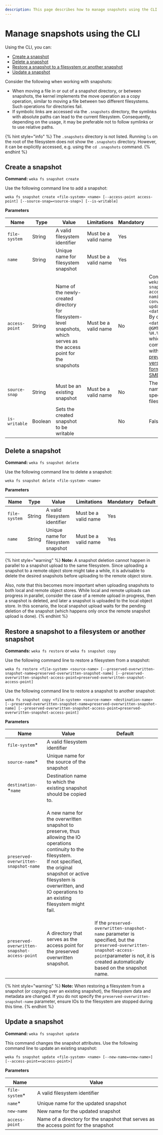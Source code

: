 ```yaml
---
description: This page describes how to manage snapshots using the CLI.
---
```


# Manage snapshots using the CLI



Using the CLI, you can:

* [Create a snapshot](snapshots-1.md#create-a-snapshot)
* [Delete a snapshot](snapshots-1.md#delete-a-snapshot)
* [Restore a snapshot to a filesystem or another snapshot](snapshots-1.md#restore-a-snapshot-to-a-filesystem-or-another-snapshot)
* [Update a snapshot](snapshots-1.md#update-a-snapshot)

Consider the following when working with snapshots:

* When moving a file in or out of a snapshot directory, or between snapshots, the kernel implements the move operation as a copy operation, similar to moving a file between two different filesystems. Such operations for directories fail.
* If symbolic links are accessed via the `.snapshots` directory, the symlinks with absolute paths can lead to the current filesystem. Consequently, depending on the usage, it may be preferable not to follow symlinks or to use relative paths.

{% hint style="info" %}
The `.snapshots` directory is not listed. Running `ls` on the root of the filesystem does not show the `.snapshots` directory. However, it can be explicitly accessed, e.g. using the `cd .snapshots` command.&#x20;
{% endhint %}

## Create a snapshot

**Command:** `weka fs snapshot create`

Use the following command line to add a snapshot:

`weka fs snapshot create <file-system> <name> [--access-point access-point] [--source-snap=<source-snap>] [--is-writable]`

**Parameters**

| **Name**       | **Type** | **Value**                                                                                                              | **Limitations**      | **Mandatory** | **Default**                                                                                                                                                                                                                                                                                             |
| -------------- | -------- | ---------------------------------------------------------------------------------------------------------------------- | -------------------- | ------------- | ------------------------------------------------------------------------------------------------------------------------------------------------------------------------------------------------------------------------------------------------------------------------------------------------------- |
| `file-system`  | String   | A valid filesystem identifier                                                                                          | Must be a valid name | Yes           | ​                                                                                                                                                                                                                                                                                                       |
| `name`         | String   | Unique name for filesystem snapshot                                                                                    | Must be a valid name | Yes           |                                                                                                                                                                                                                                                                                                         |
| `access-point` | String   | Name of the newly-created directory for filesystem-level snapshots, which serves as the access point for the snapshots | Must be a valid name | No            | Controlled by `weka fs snapshot access-point-naming-convention update <date/name>.` By default it is `<date>` format: `@GMT_%Y.%m.%d-%H.%M.%S` which is compatible with [windows previous versions format for SMB](../../additional-protocols/smb-support/#integration-with-windows-previous-versions). |
| `source-snap`  | String   | Must be an existing snapshot                                                                                           | Must be a valid name | No            | The snapshot name of the specified filesystem.                                                                                                                                                                                                                                                          |
| `is-writable`  | Boolean  | Sets the created snapshot to be writable                                                                               |                      | No            | False                                                                                                                                                                                                                                                                                                   |

## Delete a snapshot

**Command:** `weka fs snapshot delete`

Use the following command line to delete a snapshot:

`weka fs snapshot delete <file-system> <name>`

**Parameters**

| **Name**      | **Type** | **Value**                           | **Limitations**      | **Mandatory** | **Default** |
| ------------- | -------- | ----------------------------------- | -------------------- | ------------- | ----------- |
| `file-system` | String   | A valid filesystem identifier       | Must be a valid name | Yes           | ​           |
| `name`        | String   | Unique name for filesystem snapshot | Must be a valid name | Yes           |             |

{% hint style="warning" %}
**Note:** A snapshot deletion cannot happen in parallel to a snapshot upload to the same filesystem. Since uploading a snapshot to a remote object store might take a while, it is advisable to delete the desired snapshots before uploading to the remote object store.&#x20;

Also, note that this becomes more important when uploading snapshots to both local and remote object stores. While local and remote uploads can progress in parallel, consider the case of a remote upload in progress, then a snapshot is deleted, and later a snapshot is uploaded to the local object store. In this scenario, the local snapshot upload waits for the pending deletion of the snapshot (which happens only once the remote snapshot upload is done).
{% endhint %}

## Restore a snapshot to a filesystem or another snapshot

**Commands:** `weka fs restore` or `weka fs snapshot copy`

Use the following command line to restore a filesystem from a snapshot:

`weka fs restore <file-system> <source-name> [--preserved-overwritten-snapshot-name=preserved-overwritten-snapshot-name] [--preserved-overwritten-snapshot-access-point=preserved-overwritten-snapshot-access-point]`

Use the following command line to restore a snapshot to another snapshot:

`weka fs snapshot copy <file-system> <source-name> <destination-name> [--preserved-overwritten-snapshot-name=preserved-overwritten-snapshot-name] [--preserved-overwritten-snapshot-access-point=preserved-overwritten-snapshot-access-point]`

**Parameters**

| Name                                          | Value                                                                                                                                                                                                                                                             | Default                                                                                                                                                                                             |
| --------------------------------------------- | ----------------------------------------------------------------------------------------------------------------------------------------------------------------------------------------------------------------------------------------------------------------- | --------------------------------------------------------------------------------------------------------------------------------------------------------------------------------------------------- |
| `file-system`\*                               | A valid filesystem identifier                                                                                                                                                                                                                                     | ​                                                                                                                                                                                                   |
| `source-name`\*                               | Unique name for the source of the snapshot                                                                                                                                                                                                                        |                                                                                                                                                                                                     |
| `destination-`\*`name`                        | Destination name to which the existing snapshot should be copied to.                                                                                                                                                                                              |                                                                                                                                                                                                     |
| `preserved-overwritten-snapshot-name`         | <p>A new name for the overwritten snapshot to preserve, thus allowing the IO operations continuity to the filesystem.<br>If not specified, the original snapshot or active filesystem is overwritten, and IO operations to an existing filesystem might fail.</p> |                                                                                                                                                                                                     |
| `preserved-overwritten-snapshot-access-point` | A directory that serves as the access point for the preserved overwritten snapshot.                                                                                                                                                                               | If the `preserved-overwritten-snapshot-name` parameter is specified, but the `preserved-overwritten-snapshot-access-point`parameter is not, it is created automatically based on the snapshot name. |

{% hint style="warning" %}
**Note:** When restoring a filesystem from a snapshot (or copying over an existing snapshot), the filesystem data and metadata are changed. If you do not specify the `preserved-overwritten-snapshot-name` parameter, ensure IOs to the filesystem are stopped during this time.
{% endhint %}

## Update a snapshot

**Command:** `weka fs snapshot update`

This command changes the snapshot attributes. Use the following command line to update an existing snapshot:

`weka fs snapshot update <file-system> <name> [--new-name=<new-name>] [--access-point=<access-point>]`

**Parameters**

| Name            | Value                                                                                 |
| --------------- | ------------------------------------------------------------------------------------- |
| `file-system`\* | A valid filesystem identifier                                                         |
| `name`\*        | Unique name for the updated snapshot                                                  |
| `new-name`      | New name for the updated snapshot                                                     |
| `access-point`  | Name of a directory for the snapshot that serves as the access point for the snapshot |
